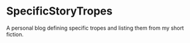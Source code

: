 # SpecificStoryTropes
A personal blog defining specific tropes and listing them from my short fiction.
